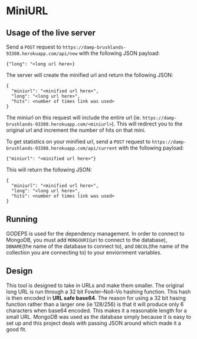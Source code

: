 # MiniURL

## Usage of the live server
Send a `POST` request to `https://damp-brushlands-93308.herokuapp.com/api/new` with the following JSON payload:
```
{"long": "<long url here>}
```
The server will create the minified url and return the following JSON:
```
{
  "miniurl": "<minified url here>",
  "long": "<long url here>",
  "hits": <number of times link was used>
}
```
The miniurl on this request will include the entire url (ie. `https://damp-brushlands-93308.herokuapp.com/<miniurl>`). This will redirect you to the original url and increment the number of hits on that mini.

To get statistics on your minified url, send a `POST` request to `https://damp-brushlands-93308.herokuapp.com/api/current` with the following payload:
```
{"miniurl": "<minified url here>"}
```
This will return the following JSON:
```
{
  "miniurl": "<minified url here>",
  "long": "<long url here>",
  "hits": <number of times link was used>
}
```

## Running
GODEPS is used for the dependency management. In order to connect to MongoDB, you must add `MONGOURI`(uri to connect to the database), `DBNAME`(the name of the database to connect to), and `DBCOL`(the name of the collection you are connecting to) to your enviornment variables.

## Design
This tool is designed to take in URLs and make them smaller. The original long URL is run through a 32 bit Fowler–Noll–Vo hashing function. This hash is then encoded in **URL safe base64**. The reason for using a 32 bit hasing function rather than a larger one (ie 128/256) is that it will produce only 6 characters when base64 encoded. This makes it a reasonable length for a small URL. MongoDB was used as the database simply because it is easy to set up and this project deals with passing JSON around which made it a good fit.